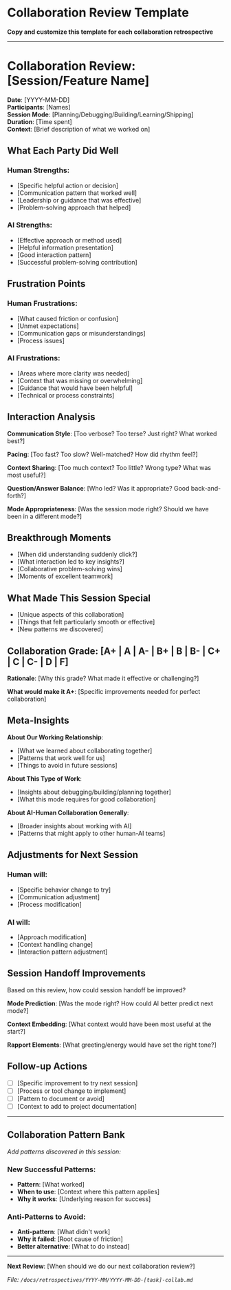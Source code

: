 # Collaboration Review Template

**Copy and customize this template for each collaboration retrospective**

---

# Collaboration Review: [Session/Feature Name]
**Date**: [YYYY-MM-DD]  
**Participants**: [Names]  
**Session Mode**: [Planning/Debugging/Building/Learning/Shipping]  
**Duration**: [Time spent]  
**Context**: [Brief description of what we worked on]

## What Each Party Did Well

### Human Strengths:
- [Specific helpful action or decision]
- [Communication pattern that worked well]
- [Leadership or guidance that was effective]
- [Problem-solving approach that helped]

### AI Strengths:
- [Effective approach or method used]
- [Helpful information presentation]
- [Good interaction pattern]
- [Successful problem-solving contribution]

## Frustration Points

### Human Frustrations:
- [What caused friction or confusion]
- [Unmet expectations]
- [Communication gaps or misunderstandings]
- [Process issues]

### AI Frustrations:
- [Areas where more clarity was needed]
- [Context that was missing or overwhelming]
- [Guidance that would have been helpful]
- [Technical or process constraints]

## Interaction Analysis

**Communication Style**: [Too verbose? Too terse? Just right? What worked best?]

**Pacing**: [Too fast? Too slow? Well-matched? How did rhythm feel?]

**Context Sharing**: [Too much context? Too little? Wrong type? What was most useful?]

**Question/Answer Balance**: [Who led? Was it appropriate? Good back-and-forth?]

**Mode Appropriateness**: [Was the session mode right? Should we have been in a different mode?]

## Breakthrough Moments

- [When did understanding suddenly click?]
- [What interaction led to key insights?]
- [Collaborative problem-solving wins]
- [Moments of excellent teamwork]

## What Made This Session Special

- [Unique aspects of this collaboration]
- [Things that felt particularly smooth or effective]
- [New patterns we discovered]

## Collaboration Grade: [A+ | A | A- | B+ | B | B- | C+ | C | C- | D | F]

**Rationale**: [Why this grade? What made it effective or challenging?]

**What would make it A+**: [Specific improvements needed for perfect collaboration]

## Meta-Insights

**About Our Working Relationship**:
- [What we learned about collaborating together]
- [Patterns that work well for us]
- [Things to avoid in future sessions]

**About This Type of Work**:
- [Insights about debugging/building/planning together]
- [What this mode requires for good collaboration]

**About AI-Human Collaboration Generally**:
- [Broader insights about working with AI]
- [Patterns that might apply to other human-AI teams]

## Adjustments for Next Session

### Human will:
- [Specific behavior change to try]
- [Communication adjustment]
- [Process modification]

### AI will:
- [Approach modification]
- [Context handling change]
- [Interaction pattern adjustment]

## Session Handoff Improvements

Based on this review, how could session handoff be improved?

**Mode Prediction**: [Was the mode right? How could AI better predict next mode?]

**Context Embedding**: [What context would have been most useful at the start?]

**Rapport Elements**: [What greeting/energy would have set the right tone?]

## Follow-up Actions

- [ ] [Specific improvement to try next session]
- [ ] [Process or tool change to implement]
- [ ] [Pattern to document or avoid]
- [ ] [Context to add to project documentation]

---

## Collaboration Pattern Bank

*Add patterns discovered in this session:*

### New Successful Patterns:
- **Pattern**: [What worked]
- **When to use**: [Context where this pattern applies]
- **Why it works**: [Underlying reason for success]

### Anti-Patterns to Avoid:
- **Anti-pattern**: [What didn't work]
- **Why it failed**: [Root cause of friction]
- **Better alternative**: [What to do instead]

---

**Next Review**: [When should we do our next collaboration review?]

*File: `/docs/retrospectives/YYYY-MM/YYYY-MM-DD-[task]-collab.md`*